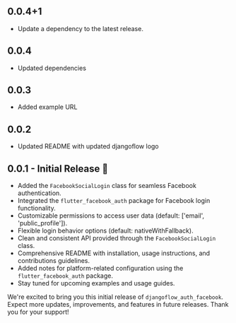 ## 0.0.4+1

 - Update a dependency to the latest release.

## 0.0.4

- Updated dependencies

## 0.0.3

- Added example URL

## 0.0.2

- Updated README with updated djangoflow logo

## 0.0.1 - Initial Release 🚀

- Added the `FacebookSocialLogin` class for seamless Facebook authentication.
- Integrated the `flutter_facebook_auth` package for Facebook login functionality.
- Customizable permissions to access user data (default: ['email', 'public_profile']).
- Flexible login behavior options (default: nativeWithFallback).
- Clean and consistent API provided through the `FacebookSocialLogin` class.
- Comprehensive README with installation, usage instructions, and contributions guidelines.
- Added notes for platform-related configuration using the `flutter_facebook_auth` package.
- Stay tuned for upcoming examples and usage guides.

We're excited to bring you this initial release of `djangoflow_auth_facebook`. Expect more updates, improvements, and features in future releases. Thank you for your support!
